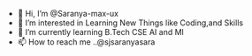 - 👋 Hi, I’m @Saranya-max-ux
- 👀 I’m interested in Learning New Things like Coding,and Skills
- 🌱 I’m currently learning B.Tech CSE AI and Ml 
- 📫 How to reach me ..@sjsaranyasara

<!---
Saranya-max-ux/Saranya-max-ux is a ✨ special ✨ repository because its `README.md` (this file) appears on your GitHub profile.
You can click the Preview link to take a look at your changes.
--->
